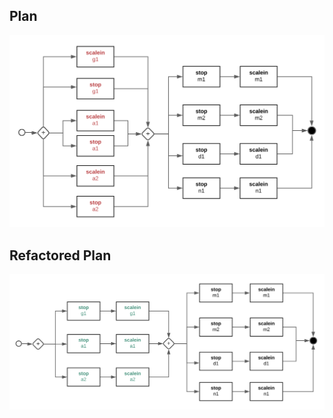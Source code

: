 ## Plan
![plan.json](../figures/undeployment-plan.png)

## Refactored Plan
![plan-refactored.json](../figures/undeployment-plan-refactored.png)